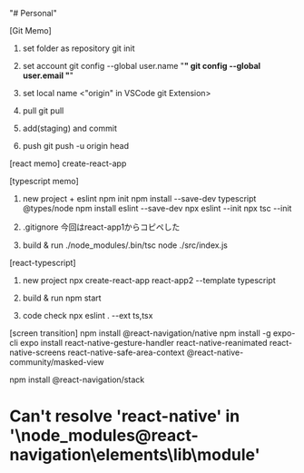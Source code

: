 "# Personal" 

[Git Memo]
1) set folder as repository
  git init

2) set account
  git config --global user.name "****"
  git config --global user.email "****"

3) set local name
  <"origin" in VSCode git Extension>

4) pull
  git pull 

5) add(staging) and commit
  <use VSCode git Extension>

6) push
  git push -u origin head

[react memo]
  create-react-app

[typescript memo]
1) new project + eslint
  npm init
  npm install --save-dev typescript @types/node
  npm install eslint --save-dev
  npx eslint --init
  npx tsc --init

2) .gitignore
  今回はreact-app1からコピペした

3) build & run
  ./node_modules/.bin/tsc
  node ./src/index.js

[react-typescript]
1) new project
  npx create-react-app react-app2 --template typescript

2) build & run
  npm start

3) code check
  npx eslint . --ext ts,tsx

[screen transition]
  npm install @react-navigation/native
  npm install -g expo-cli
  expo install react-native-gesture-handler react-native-reanimated react-native-screens react-native-safe-area-context @react-native-community/masked-view

  npm install @react-navigation/stack

  # Can't resolve 'react-native' in '\node_modules\@react-navigation\elements\lib\module'
  